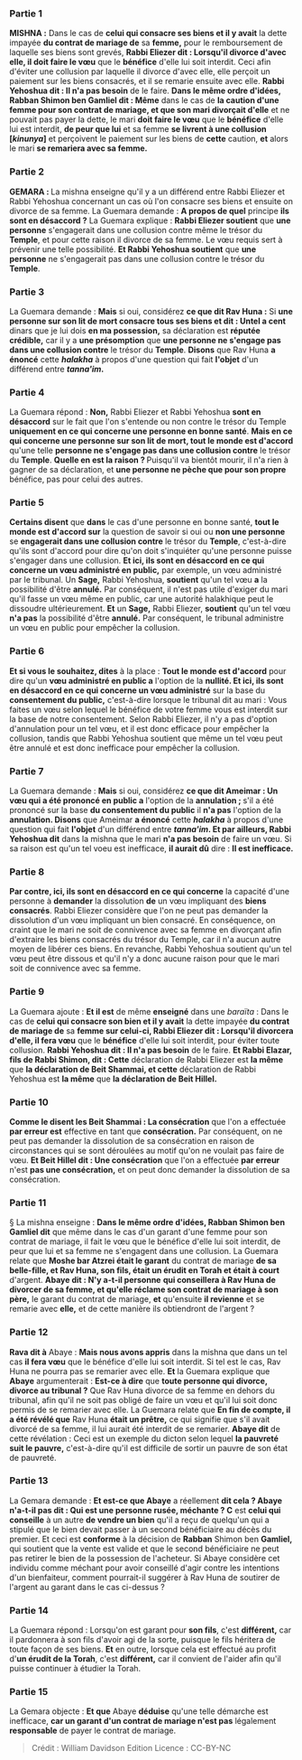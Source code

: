 
### Partie 1
<strong>MISHNA :</strong> Dans le cas de <b>celui qui consacre ses biens et il y avait</b> la dette impayée <b>du contrat de mariage de</b> sa <b>femme,</b> pour le remboursement de laquelle ses biens sont grevés, <b>Rabbi Eliezer dit : Lorsqu'il divorce d'avec elle, il doit faire le vœu</b> que le <b>bénéfice</b> d'elle lui soit interdit. Ceci afin d'éviter une collusion par laquelle il divorce d'avec elle, elle perçoit un paiement sur les biens consacrés, et il se remarie ensuite avec elle. <b>Rabbi Yehoshua dit : Il n'a pas besoin</b> de le faire. <b>Dans le même ordre d'idées, Rabban Shimon ben Gamliel dit : Même</b> dans le cas de <b>la caution d'une femme pour son contrat de mariage, et que son mari divorçait d'elle</b> et ne pouvait pas payer la dette, le mari <b>doit faire le vœu</b> que le <b>bénéfice</b> d'elle lui est interdit, <b>de peur que lui</b> et sa femme <b>se livrent à une collusion [<i>kinunya</i>]</b> et perçoivent le paiement sur les biens de <b>cette</b> caution, <b>et</b> alors le mari <b>se remariera avec sa femme. </b>

### Partie 2
<strong>GEMARA : </strong>La mishna enseigne qu'il y a un différend entre Rabbi Eliezer et Rabbi Yehoshua concernant un cas où l'on consacre ses biens et ensuite on divorce de sa femme. La Guemara demande : <b>A propos de quel</b> principe <b>ils sont en désaccord ?</b> La Guemara explique : <b>Rabbi Eliezer soutient</b> que <b>une personne</b> s'engagerait dans une collusion contre</b> même le trésor du <b>Temple</b>, et pour cette raison il divorce de sa femme. Le vœu requis sert à prévenir une telle possibilité. <b>Et Rabbi Yehoshua soutient</b> que <b>une personne</b> ne s'engagerait pas dans une collusion contre</b> le trésor du <b>Temple</b>.

### Partie 3
La Guemara demande : <b>Mais</b> si oui, considérez <b>ce que dit Rav Huna :</b> Si <b>une personne sur son lit de mort consacre tous ses biens et dit : Untel a cent</b> dinars que je lui dois <b>en ma possession,</b> sa déclaration est <b>réputée crédible,</b> car il y a <b>une présomption</b> que <b>une personne ne s'engage pas dans une collusion contre</b> le trésor du <b>Temple</b>. <b>Disons</b> que Rav Huna <b>a énoncé</b> cette <b><i>halakha</i></b> à propos d'une question qui fait <b>l'objet</b> d'un différend entre <b><i>tanna'im</i>.</b>

### Partie 4
La Guemara répond : <b>Non,</b> Rabbi Eliezer et Rabbi Yehoshua <b>sont en désaccord</b> sur le fait que l'on s'entende ou non contre le trésor du Temple <b>uniquement en ce qui concerne une personne en bonne santé</b>. <b>Mais en ce qui concerne une personne sur son lit de mort, tout le monde est d'accord</b> qu'une telle <b>personne ne s'engage pas dans une collusion contre</b> le trésor du <b>Temple</b>. <b>Quelle en est la raison ? </b> Puisqu'il va bientôt mourir, il n'a rien à gagner de sa déclaration, et <b>une personne ne pèche que pour son propre</b> bénéfice, pas pour celui des autres.

### Partie 5
<b>Certains disent</b> que <b>dans</b> le cas d'une personne en bonne santé</b>, <b>tout le monde est d'accord sur</b> la question de savoir si oui ou <b>non une personne</b> se <b>engagerait dans une collusion contre</b> le trésor du <b>Temple</b>, c'est-à-dire qu'ils sont d'accord pour dire qu'on doit s'inquiéter qu'une personne puisse s'engager dans une collusion. <b>Et ici, ils sont en désaccord en ce qui concerne un vœu administré en public,</b> par exemple, un vœu administré par le tribunal. Un <b>Sage,</b> Rabbi Yehoshua, <b>soutient</b> qu'un tel vœu <b>a</b> la possibilité d'être <b>annulé.</b> Par conséquent, il n'est pas utile d'exiger du mari qu'il fasse un vœu même en public, car une autorité halakhique peut le dissoudre ultérieurement. <b>Et</b> un <b>Sage,</b> Rabbi Eliezer, <b>soutient</b> qu'un tel vœu <b>n'a pas</b> la possibilité d'être <b>annulé.</b> Par conséquent, le tribunal administre un vœu en public pour empêcher la collusion.

### Partie 6
<b>Et si vous le souhaitez, dites</b> à la place : <b>Tout le monde est d'accord</b> pour dire qu'un <b>vœu administré en public a</b> l'option de la <b>nullité. Et ici, ils sont en désaccord en ce qui concerne un vœu administré</b> sur la base du <b>consentement du public,</b> c'est-à-dire lorsque le tribunal dit au mari : Vous faites un vœu selon lequel le bénéfice de votre femme vous est interdit sur la base de notre consentement. Selon Rabbi Eliezer, il n'y a pas d'option d'annulation pour un tel vœu, et il est donc efficace pour empêcher la collusion, tandis que Rabbi Yehoshua soutient que même un tel vœu peut être annulé et est donc inefficace pour empêcher la collusion.

### Partie 7
La Guemara demande : <b>Mais</b> si oui, considérez <b>ce que dit Ameimar : Un vœu qui a été prononcé en public a</b> l'option de la <b>annulation ; </b> s'il a été prononcé sur la base <b>du consentement du public</b> il <b>n'a pas</b> l'option de la <b>annulation. Disons</b> que Ameimar <b>a énoncé</b> cette <b><i>halakha</i></b> à propos d'une question qui fait <b>l'objet</b> d'un différend entre <b><i>tanna'im</i>. Et par ailleurs, Rabbi Yehoshua dit</b> dans la mishna que le mari <b>n'a pas besoin</b> de faire un vœu. Si sa raison est qu'un tel voeu est inefficace, <b>il aurait dû</b> dire : <b>Il est inefficace.</b>

### Partie 8
<b>Par contre, ici, ils sont en désaccord en ce qui concerne</b> la capacité d'une personne à <b>demander</b> la dissolution <b>de</b> un vœu impliquant des <b>biens consacrés</b>. Rabbi Eliezer considère que l'on ne peut pas demander la dissolution d'un vœu impliquant un bien consacré. En conséquence, on craint que le mari ne soit de connivence avec sa femme en divorçant afin d'extraire les biens consacrés du trésor du Temple, car il n'a aucun autre moyen de libérer ces biens. En revanche, Rabbi Yehoshua soutient qu'un tel vœu peut être dissous et qu'il n'y a donc aucune raison pour que le mari soit de connivence avec sa femme.

### Partie 9
La Guemara ajoute : <b>Et il est</b> de même <b>enseigné</b> dans une <i>baraïta</i> : Dans le cas de <b>celui qui consacre son bien et il y avait</b> la dette impayée <b>du contrat de mariage de</b> sa <b>femme sur celui-ci, Rabbi Eliezer dit : Lorsqu'il divorcera d'elle, il fera vœu</b> que le <b>bénéfice</b> d'elle lui soit interdit, pour éviter toute collusion. <b>Rabbi Yehoshua dit : Il n'a pas besoin</b> de le faire. <b>Et Rabbi Elazar, fils de Rabbi Shimon, dit : Cette</b> déclaration de Rabbi Eliezer est <b>la même</b> que <b>la déclaration de Beit Shammai, et cette</b> déclaration de Rabbi Yehoshua est <b>la même</b> que <b>la déclaration de Beit Hillel.</b>

### Partie 10
<b>Comme le disent les Beit Shammai : La consécration</b> que l'on a effectuée <b>par erreur est</b> effective en tant que <b>consécration.</b> Par conséquent, on ne peut pas demander la dissolution de sa consécration en raison de circonstances qui se sont déroulées au motif qu'on ne voulait pas faire de vœu. <b>Et Beit Hillel dit : Une consécration</b> que l'on a effectuée <b>par erreur</b> n'est <b>pas une consécration,</b> et on peut donc demander la dissolution de sa consécration.

### Partie 11
§ La mishna enseigne : <b>Dans le même ordre d'idées, Rabban Shimon ben Gamliel dit</b> que même dans le cas d'un garant d'une femme pour son contrat de mariage, il fait le vœu que le bénéfice d'elle lui soit interdit, de peur que lui et sa femme ne s'engagent dans une collusion. La Guemara relate que <b>Moshe bar Atzrei était le garant</b> du contrat de mariage <b>de sa belle-fille, et Rav Huna, son fils, était un érudit en Torah et était à court</b> d'argent. <b>Abaye dit : N'y a-t-il personne</b> <b>qui conseillera à Rav Huna de divorcer de sa femme, et qu'elle réclame son contrat de mariage à son père,</b> le garant du contrat de mariage, <b>et</b> qu'ensuite <b>il revienne</b> et se remarie avec <b>elle,</b> et de cette manière ils obtiendront de l'argent ?

### Partie 12
<b>Rava dit à</b> Abaye : <b>Mais nous avons appris</b> dans la mishna que dans un tel cas <b>il fera vœu</b> que le bénéfice d'elle lui soit interdit. Si tel est le cas, Rav Huna ne pourra pas se remarier avec elle. <b>Et</b> la Guemara explique que <b>Abaye</b> argumenterait : <b>Est-ce à dire</b> que <b>toute personne qui divorce, divorce au tribunal ?</b> Que Rav Huna divorce de sa femme en dehors du tribunal, afin qu'il ne soit pas obligé de faire un vœu et qu'il lui soit donc permis de se remarier avec elle. La Guemara relate que <b>En fin de compte, il a été révélé que</b> Rav Huna <b>était un prêtre,</b> ce qui signifie que s'il avait divorcé de sa femme, il lui aurait été interdit de se remarier. <b>Abaye dit</b> de cette révélation : Ceci est un exemple du dicton selon lequel <b>la pauvreté suit le pauvre,</b> c'est-à-dire qu'il est difficile de sortir un pauvre de son état de pauvreté.

### Partie 13
La Gemara demande : <b>Et est-ce que Abaye</b> a réellement <b>dit cela ? Abaye n'a-t-il pas dit : Qui est une personne rusée, méchante ? C</b> est <b>celui qui conseille</b> à un autre <b>de vendre un bien</b> qu'il a reçu de quelqu'un qui a stipulé que le bien devait passer à un second bénéficiaire au décès du premier. Et ceci est <b>conforme</b> à la décision de <b>Rabban</b> Shimon ben <b>Gamliel,</b> qui soutient que la vente est valide et que le second bénéficiaire ne peut pas retirer le bien de la possession de l'acheteur. Si Abaye considère cet individu comme méchant pour avoir conseillé d'agir contre les intentions d'un bienfaiteur, comment pourrait-il suggérer à Rav Huna de soutirer de l'argent au garant dans le cas ci-dessus ?

### Partie 14
La Guemara répond : Lorsqu'on est garant pour <b>son fils</b>, c'est <b>différent,</b> car il pardonnera à son fils d'avoir agi de la sorte, puisque le fils héritera de toute façon de ses biens. <b>Et</b> en outre, lorsque cela est effectué au profit d'<b>un érudit de la Torah</b>, c'est <b>différent,</b> car il convient de l'aider afin qu'il puisse continuer à étudier la Torah.

### Partie 15
La Gemara objecte : <b>Et que</b> Abaye <b>déduise</b> qu'une telle démarche est inefficace, <b>car un garant d'un contrat de mariage n'est pas</b> légalement <b>responsable</b> de payer le contrat de mariage.

>Crédit : William Davidson Edition
>Licence : CC-BY-NC